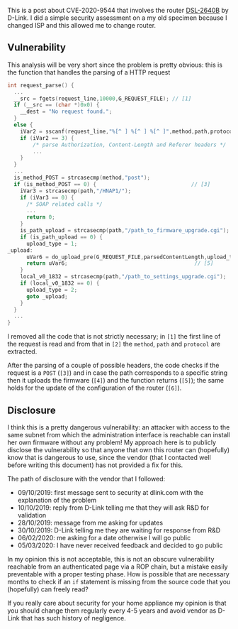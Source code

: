 <!--
.. title: CVE-2020-9544: DLink DSL-2640B un-authenticated firmware upgrade
.. slug: cve-2020-9544
.. date: 2020-03-05 00:00:00
.. tags: CVE,router,security
.. category: 
.. link: 
.. description: 
.. type: text
-->


This is a post about CVE-2020-9544 that involves the router [DSL-2640B](https://eu.dlink.com/it/it/products/dsl-2640b-adsl-2-wireless-g-router-with-4-port-10-100-switch)
by D-Link. I did a simple security assessment on a my old specimen because
I changed ISP and this allowed me to change router.

<!-- TEASER_END -->

## Vulnerability

This analysis will be very short since the problem is pretty obvious: this is the
function that handles the parsing of a HTTP request

```c
int request_parse() {
  ...
  __src = fgets(request_line,10000,G_REQUEST_FILE); // [1]
  if (__src == (char *)0x0) {
    __dest = "No request found.";
  }
  else {
    iVar2 = sscanf(request_line,"%[^ ] %[^ ] %[^ ]",method,path,protocol); // [2]
    if (iVar2 == 3) {
        /* parse Authorization, Content-Length and Referer headers */
        ...
    }
  }
  ...
  is_method_POST = strcasecmp(method,"post");
  if (is_method_POST == 0) {                              // [3]
    iVar3 = strcasecmp(path,"/HNAP1/");
    if (iVar3 == 0) {
      /* SOAP related calls */
      ...
      return 0;
    }
    is_path_upload = strcasecmp(path,"/path_to_firmware_upgrade.cgi"); // [4]
    if (is_path_upload == 0) {
      upload_type = 1;
_upload:
      uVar6 = do_upload_pre(G_REQUEST_FILE,parsedContentLength,upload_type);
      return uVar6;                                        // [5]
    }
    local_v0_1832 = strcasecmp(path,"/path_to_settings_upgrade.cgi");  // [6]
    if (local_v0_1832 == 0) {
      upload_type = 2;
      goto _upload;
    }
  }
  ...
}
```

I removed all the code that is not strictly necessary; in ``[1]`` the first
line of the request is read and from that in ``[2]`` the ``method``, ``path``
and ``protocol`` are extracted.

After the parsing of a couple of possible headers, the
code checks if the request is a ``POST`` (``[3]``) and in case the path
corresponds to a specific string then it uploads the firmware (``[4]``) and the
function returns (``[5]``); the same holds for the update of the configuration
of the router (``[6]``).

## Disclosure

I think this is a pretty dangerous vulnerability: an attacker with access to
the same subnet from which the administration interface is reachable can
install her own firmware without any problem! My approach here is to publicly
disclose the vulnerability so that anyone that own this router can (hopefully)
know that is dangerous to use, since the vendor (that I contacted well before
writing this document) has not provided a fix for this.

The path of disclosure with the vendor that I followed:

 - 09/10/2019: first message sent to security at dlink.com with the explanation of the problem
 - 10/10/2019: reply from D-Link telling me that they will ask R&D for validation
 - 28/10/2019: message from me asking for updates
 - 30/10/2019: D-Link telling me they are waiting for response from R&D
 - 06/02/2020: me asking for a date otherwise I will go public
 - 05/03/2020: I have never received feedback and decided to go public

In my opinion this is not acceptable, this is not an obscure vulnerability
reachable from an authenticated page via a ROP chain, but a mistake easily
preventable with a proper testing phase.  How is possible that are necessary months to
check if an ``if`` statement is missing from the source code that you
(hopefully) can freely read?

If you really care about security for your home appliance my
opinion is that you should change them regularly every 4-5 years
and avoid vendor as D-Link that has such history of negligence.